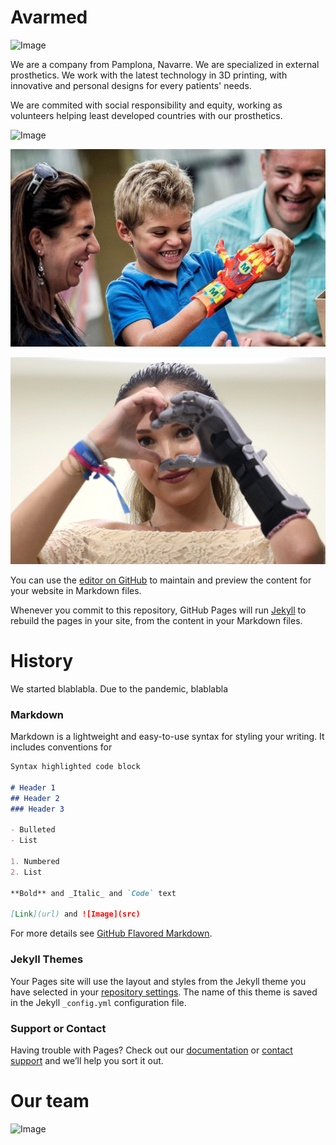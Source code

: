 # Avarmed

![Image](https://tmlbonline.com/wp-content/uploads/2016/04/childrens-prosthetics-tucson-300x300.jpg)

We are a company from Pamplona, Navarre. We are specialized in external prosthetics. We work with the latest technology in 3D printing, with innovative and personal designs for every patients' needs.
 
 We are commited with social responsibility and equity, working as volunteers helping least developed countries with our prosthetics. 

![Image](https://static.independent.co.uk/s3fs-public/thumbnails/image/2016/03/15/18/pg-24-ballet-amputee-1-eptv.jpg?width=990&auto=webp&quality=75)

![Image](https://raw.githubusercontent.com/Ainhoa-Urtasun-UPNA/hohr-project-group-assignment-avarmed/gh-pages/avarmed.jpg)

![Image](avarmed2.jpg)

You can use the [editor on GitHub](https://github.com/Ainhoa-Urtasun-UPNA/hohr-project-group-assignment-avarmed/edit/gh-pages/index.md) to maintain and preview the content for your website in Markdown files.

Whenever you commit to this repository, GitHub Pages will run [Jekyll](https://jekyllrb.com/) to rebuild the pages in your site, from the content in your Markdown files.

# History
We started blablabla.
Due to the pandemic, blablabla

### Markdown

Markdown is a lightweight and easy-to-use syntax for styling your writing. It includes conventions for

```markdown
Syntax highlighted code block

# Header 1
## Header 2
### Header 3

- Bulleted
- List

1. Numbered
2. List

**Bold** and _Italic_ and `Code` text

[Link](url) and ![Image](src)
```

For more details see [GitHub Flavored Markdown](https://guides.github.com/features/mastering-markdown/).

### Jekyll Themes

Your Pages site will use the layout and styles from the Jekyll theme you have selected in your [repository settings](https://github.com/Ainhoa-Urtasun-UPNA/hohr-project-group-assignment-avarmed/settings/pages). The name of this theme is saved in the Jekyll `_config.yml` configuration file.

### Support or Contact

Having trouble with Pages? Check out our [documentation](https://docs.github.com/categories/github-pages-basics/) or [contact support](https://support.github.com/contact) and we’ll help you sort it out.

# Our team
![Image]()
